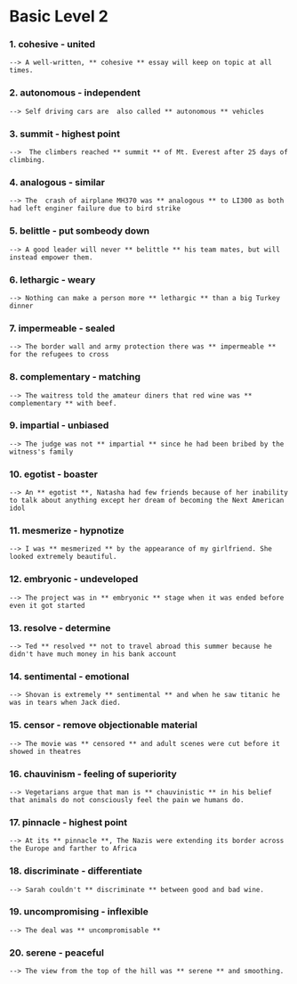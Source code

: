 # Basic Level 2

### 1. cohesive - united
	--> A well-written, ** cohesive ** essay will keep on topic at all times.
### 2. autonomous - independent
	--> Self driving cars are  also called ** autonomous ** vehicles
### 3. summit - highest point
	-->  The climbers reached ** summit ** of Mt. Everest after 25 days of climbing.
### 4. analogous - similar
	--> The  crash of airplane MH370 was ** analogous ** to LI300 as both had left enginer failure due to bird strike
### 5. belittle - put sombeody down
	--> A good leader will never ** belittle ** his team mates, but will instead empower them.
### 6. lethargic - weary
	--> Nothing can make a person more ** lethargic ** than a big Turkey dinner
### 7. impermeable - sealed
	--> The border wall and army protection there was ** impermeable ** for the refugees to cross
### 8. complementary - matching
	--> The waitress told the amateur diners that red wine was ** complementary ** with beef.
### 9. impartial - unbiased
	--> The judge was not ** impartial ** since he had been bribed by the witness's family
### 10. egotist - boaster
	--> An ** egotist **, Natasha had few friends because of her inability to talk about anything except her dream of becoming the Next American idol
### 11. mesmerize - hypnotize
	--> I was ** mesmerized ** by the appearance of my girlfriend. She looked extremely beautiful.
### 12. embryonic - undeveloped
	--> The project was in ** embryonic ** stage when it was ended before even it got started
### 13. resolve - determine
	--> Ted ** resolved ** not to travel abroad this summer because he didn't have much money in his bank account
### 14. sentimental - emotional
	--> Shovan is extremely ** sentimental ** and when he saw titanic he was in tears when Jack died.
### 15. censor - remove objectionable material
	--> The movie was ** censored ** and adult scenes were cut before it showed in theatres
### 16. chauvinism - feeling of superiority
	--> Vegetarians argue that man is ** chauvinistic ** in his belief that animals do not consciously feel the pain we humans do.
### 17. pinnacle - highest point
	--> At its ** pinnacle **, The Nazis were extending its border across the Europe and farther to Africa
### 18. discriminate - differentiate
	--> Sarah couldn't ** discriminate ** between good and bad wine.
### 19. uncompromising - inflexible
	--> The deal was ** uncompromisable **
### 20. serene - peaceful
	--> The view from the top of the hill was ** serene ** and smoothing.
